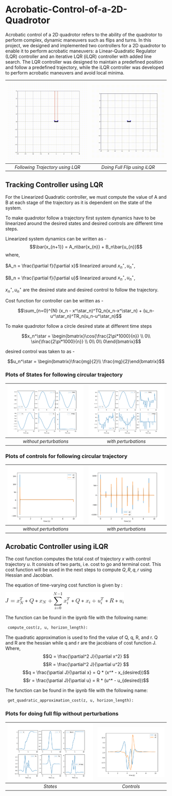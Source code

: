 # Acrobatic-Control-of-a-2D-Quadrotor
Acrobatic control of a 2D quadrotor refers to the ability of the quadrotor to perform complex, dynamic maneuvers such as flips and turns. In this project, we designed and implemented two controllers for a 2D quadrotor to enable it to perform acrobatic maneuvers: a Linear-Quadratic Regulator (LQR) controller and an iterative LQR (iLQR) controller with added line search. The LQR controller was designed to maintain a predefined position and follow a predefined trajectory, while the iLQR controller was developed to perform acrobatic maneuvers and avoid local minima. 

<!-- <p align = 'center'>
<img src = "assets/quadrotorcircle.gif">
<img src = "assets/quadrotoracrobatic.gif">  
</p>   -->

![Alt text](assets/quadrotorcircle.gif)|![Alt text](assets/quadrotoracrobatic.gif)
 :--:|:--:
  *Following Trajectory using LQR* |*Doing Full Flip using iLQR*
  
## Tracking Controller using LQR

For the Linearized Quadratic controller, we must compute the value of A and B at each stage of the trajectory as it is dependent on the state of the system.

To make quadrotor follow a trajectory first system dynamics have to be linearized around the desired states and desired controls are different time steps.

Linearized system dynamics can be written as - 
$$\bar{x_{n+1}} = A_n\bar{x_{n}} + B_n\bar{u_{n}}$$
where,

$A_n =  \frac{\partial f}{\partial x}$ linearized around $x_{n}^\star, u_{n}^\star$, 

$B_n =  \frac{\partial f}{\partial u}$ linearized around $x_{n}^\star, u_{n}^\star$, 

$x_{n}^\star, u_{n}^\star$  are the desired state and desired control to follow the trajectory. 

Cost function for controller can be written as -

$$\sum_{n=0}^{N} (x_n - x^\star_n)^TQ_n(x_n-x^\star_n) + (u_n-u^\star_n)^TR_n(u_n-u^\star_n)$$

To make quadrotor follow a circle desired state at different time steps
                 

$$x_n^\star = \begin{bmatrix}\cos{\frac{2\pi*1000}{n}} \\
0\\
\sin{\frac{2\pi*1000}{n}} \\
0\\
0\\
0\end{bmatrix}$$

desired control was taken to as - 

$$u_n^\star = \begin{bmatrix}\frac{mg}{2}\\ 
\frac{mg}{2}\end{bmatrix}$$

### Plots of States for following circular trajectory 
![Alt text](assets/3.1.png)|![Alt text](assets/3.3.png)
 :--:|:--:
  *without perturbations* |*with perturbations*

### Plots of controls for following circular trajectory
![Alt text](assets/3.2.png)|![Alt text](assets/3.4.png)
 :--:|:--:
  *without perturbations* |*with perturbations*
  
## Acrobatic Controller using iLQR  
The cost function computes the total cost of trajectory $x$ with control trajectory $u$. It consists of two parts, i.e. cost to go and terminal cost. This cost function will be used in the next steps to compute $Q, R, q, r$ using Hessian and Jacobian.

The equation of time-varying cost function is given by :

<img src = 'assets/CodeCogsEqn.png'>

The function can be found in the ipynb file with the following name:
```python
 compute_cost(z, u, horizon_length):
``` 

The quadratic approximation is used to find the value of Q, q, R, and r.
Q and R are the hessian while q and r are the jacobians of cost function J.
Where,
$$Q = \frac{\partial^2 J}{\partial x^2} $$
$$R = \frac{\partial^2 J}{\partial u^2} $$
$$q = \frac{\partial J}{\partial x} = Q * (x^* - x_{desired})$$
$$r = \frac{\partial J}{\partial u} = R * (u^* - u_{desired})$$

The function can be found in the ipynb file with the following name:
```python
 get_quadratic_approximation_cost(z, u, horizon_length):
```

### Plots for doing full flip without perturbations
![Alt text](assets/4.3.png)|![Alt text](assets/4.4.png)
 :--:|:--:
  *States* |*Controls*
